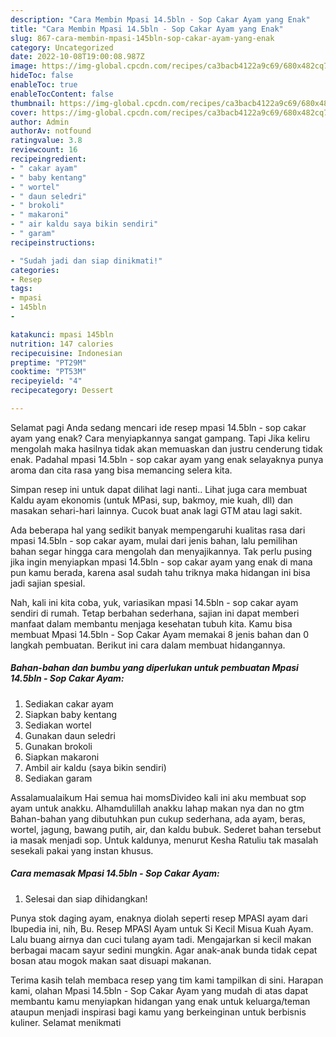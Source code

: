 ```yaml
---
description: "Cara Membin Mpasi 14.5bln - Sop Cakar Ayam yang Enak"
title: "Cara Membin Mpasi 14.5bln - Sop Cakar Ayam yang Enak"
slug: 867-cara-membin-mpasi-145bln-sop-cakar-ayam-yang-enak
category: Uncategorized
date: 2022-10-08T19:00:08.987Z
image: https://img-global.cpcdn.com/recipes/ca3bacb4122a9c69/680x482cq70/mpasi-145bln-sop-cakar-ayam-foto-resep-utama.jpg
hideToc: false
enableToc: true
enableTocContent: false
thumbnail: https://img-global.cpcdn.com/recipes/ca3bacb4122a9c69/680x482cq70/mpasi-145bln-sop-cakar-ayam-foto-resep-utama.jpg
cover: https://img-global.cpcdn.com/recipes/ca3bacb4122a9c69/680x482cq70/mpasi-145bln-sop-cakar-ayam-foto-resep-utama.jpg
author: Admin
authorAv: notfound
ratingvalue: 3.8
reviewcount: 16
recipeingredient:
- " cakar ayam"
- " baby kentang"
- " wortel"
- " daun seledri"
- " brokoli"
- " makaroni"
- " air kaldu saya bikin sendiri"
- " garam"
recipeinstructions:

- "Sudah jadi dan siap dinikmati!"
categories:
- Resep
tags:
- mpasi
- 145bln
- 

katakunci: mpasi 145bln  
nutrition: 147 calories
recipecuisine: Indonesian
preptime: "PT29M"
cooktime: "PT53M"
recipeyield: "4"
recipecategory: Dessert

---
```



Selamat pagi Anda sedang mencari ide resep mpasi 14.5bln - sop cakar ayam yang enak? Cara menyiapkannya sangat gampang. Tapi Jika keliru mengolah maka hasilnya tidak akan memuaskan dan justru cenderung tidak enak. Padahal mpasi 14.5bln - sop cakar ayam yang enak selayaknya punya aroma dan cita rasa yang bisa memancing selera kita.


Simpan resep ini untuk dapat dilihat lagi nanti.. Lihat juga cara membuat Kaldu ayam ekonomis (untuk MPasi, sup, bakmoy, mie kuah, dll) dan masakan sehari-hari lainnya. Cucok buat anak lagi GTM atau lagi sakit.

Ada beberapa hal yang sedikit banyak mempengaruhi kualitas rasa dari mpasi 14.5bln - sop cakar ayam, mulai dari jenis bahan, lalu pemilihan bahan segar hingga cara mengolah dan menyajikannya. Tak perlu pusing jika ingin menyiapkan mpasi 14.5bln - sop cakar ayam yang enak di mana pun kamu berada, karena asal sudah tahu triknya maka hidangan ini bisa jadi sajian spesial.


Nah, kali ini kita coba, yuk, variasikan mpasi 14.5bln - sop cakar ayam sendiri di rumah. Tetap berbahan sederhana, sajian ini dapat memberi manfaat dalam membantu menjaga kesehatan tubuh kita. Kamu bisa membuat Mpasi 14.5bln - Sop Cakar Ayam memakai 8 jenis bahan dan 0 langkah pembuatan. Berikut ini cara dalam membuat hidangannya.

<!--inarticleads1-->

##### Bahan-bahan dan bumbu yang diperlukan untuk pembuatan Mpasi 14.5bln - Sop Cakar Ayam:

1. Sediakan  cakar ayam
1. Siapkan  baby kentang
1. Sediakan  wortel
1. Gunakan  daun seledri
1. Gunakan  brokoli
1. Siapkan  makaroni
1. Ambil  air kaldu (saya bikin sendiri)
1. Sediakan  garam


Assalamualaikum Hai semua hai momsDivideo kali ini aku membuat sop ayam untuk anakku. Alhamdulillah anakku lahap makan nya dan no gtm Bahan-bahan yang dibutuhkan pun cukup sederhana, ada ayam, beras, wortel, jagung, bawang putih, air, dan kaldu bubuk. Sederet bahan tersebut ia masak menjadi sop. Untuk kaldunya, menurut Kesha Ratuliu tak masalah sesekali pakai yang instan khusus. 

<!--inarticleads2-->

##### Cara memasak Mpasi 14.5bln - Sop Cakar Ayam:


1. Selesai dan siap dihidangkan!

Punya stok daging ayam, enaknya diolah seperti resep MPASI ayam dari Ibupedia ini, nih, Bu. Resep MPASI Ayam untuk Si Kecil Misua Kuah Ayam. Lalu buang airnya dan cuci tulang ayam tadi. Mengajarkan si kecil makan berbagai macam sayur sedini mungkin. Agar anak-anak bunda tidak cepat bosan atau mogok makan saat disuapi makanan. 

Terima kasih telah membaca resep yang tim kami tampilkan di sini. Harapan kami, olahan Mpasi 14.5bln - Sop Cakar Ayam yang mudah di atas dapat membantu kamu menyiapkan hidangan yang enak untuk keluarga/teman ataupun menjadi inspirasi bagi kamu yang berkeinginan untuk berbisnis kuliner. Selamat menikmati

